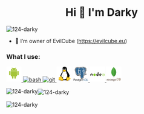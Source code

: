 <h1 align="center">Hi 👋 I'm Darky</h1>
<p align="left"> <img src="https://komarev.com/ghpvc/?username=helixo17&label=Profile%20views&color=0e75b6&style=plastic" alt="124-darky" /> </p>

- 🔭 I’m owner of EvilCube (https://evilcube.eu)

<h3 align="left">What I use:</h3>
<p align="left"> <a href="https://developer.android.com" target="_blank"> <img src="https://raw.githubusercontent.com/devicons/devicon/master/icons/android/android-original-wordmark.svg" alt="android" width="40" height="40"/> </a> <a href="https://www.gnu.org/software/bash/" target="_blank"> <img src="https://www.vectorlogo.zone/logos/gnu_bash/gnu_bash-icon.svg" alt="bash" width="40" height="40"/> </a> <a href="https://git-scm.com/" target="_blank"> <img src="https://www.vectorlogo.zone/logos/git-scm/git-scm-icon.svg" alt="git" width="40" height="40"/> </a> <img src="https://raw.githubusercontent.com/devicons/devicon/master/icons/linux/linux-original.svg" alt="linux" width="40" height="40"/> </a><a href="https://www.postgresql.org" target="_blank"> <img src="https://raw.githubusercontent.com/devicons/devicon/master/icons/postgresql/postgresql-original-wordmark.svg" alt="postgresql" width="40" height="40"/> </a> <a href="https://nodejs.org/en/" target="_blank"> <img src="https://raw.githubusercontent.com/devicons/devicon/master/icons/nodejs/nodejs-original-wordmark.svg" alt="node.js" width="40" height="40"/> </a> <a href="https://mongodb.com" target="_blank"> <img src="https://raw.githubusercontent.com/devicons/devicon/master/icons/mongodb/mongodb-original-wordmark.svg" alt="MongoDB" width="40" height="40"/> </a> </p>


<p><img align="left" src="https://github-readme-stats.vercel.app/api/top-langs?username=124-darky&show_icons=true&theme=tokyonight&locale=en&layout=compact" alt="124-darky" /></p>

<p><img align="center" src="https://github-readme-stats.vercel.app/api?username=124-darky&show_icons=true&theme=tokyonight&locale=en" alt="124-darky" /></p>

<p><img align="center" src="https://lanyard-profile-readme.vercel.app/api/351661012627226625" alt="124-darky" /></p>
